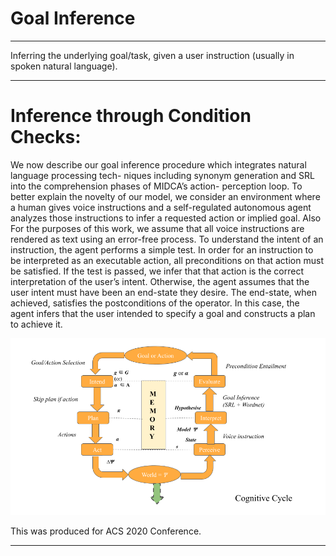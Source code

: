 # Goal Inference
---

Inferring the underlying goal/task, given a user instruction (usually in spoken natural language). 

--- 

# Inference through Condition Checks: 

We now describe our goal inference procedure which integrates natural language processing tech- niques including synonym generation and SRL into the comprehension phases of MIDCA’s action- perception loop. To better explain the novelty of our model, we consider an environment where a human gives voice instructions and a self-regulated autonomous agent analyzes those instructions to infer a requested action or implied goal. Also For the purposes of this work, we assume that all voice instructions are rendered as text using an error-free process. To understand the intent of an instruction, the agent performs a simple test. In order for an instruction to be interpreted as an executable action, all preconditions on that action must be satisfied. If the test is passed, we infer that that action is the correct interpretation of the user’s intent. Otherwise, the agent assumes that the user intent must have been an end-state they desire. The end-state, when achieved, satisfies the postconditions of the operator. In this case, the agent infers that the user intended to specify a goal and constructs a plan to achieve it.

![Conceptual Model](/Conferences/ACS2020/model.png)

This was produced for ACS 2020 Conference. 

---
